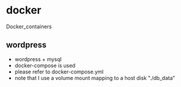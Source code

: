 # docker
Docker_containers


## wordpress
 - wordpress + mysql
 - docker-compose is used
 - please refer to docker-compose.yml
 - note that I use a volume mount mapping to a host disk "./db_data" 


